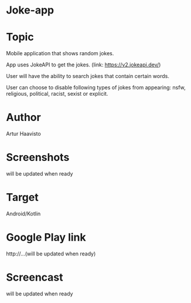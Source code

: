 # Joke-app

# Topic
Mobile application that shows random jokes.

App uses JokeAPI to get the jokes. (link: https://v2.jokeapi.dev/)

User will have the ability to search jokes that contain certain words.

User can choose to disable following types of jokes from appearing: nsfw, religious, political, racist, sexist or explicit.

# Author
Artur Haavisto

# Screenshots
will be updated when ready

# Target
Android/Kotlin


# Google Play link
http://...(will be updated when ready)

# Screencast
will be updated when ready